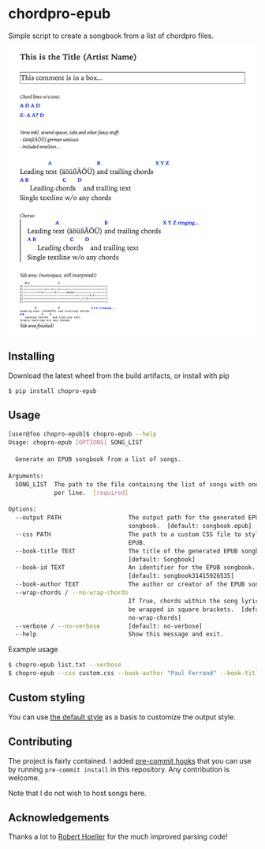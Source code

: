 # chordpro-epub
Simple script to create a songbook from a list of chordpro files.

![Default style output](default_style.png)

## Installing

Download the latest wheel from the build artifacts, or install with pip
```
$ pip install chopro-epub
```

## Usage

```bash
[user@foo chopro-epub]$ chopro-epub --help
Usage: chopro-epub [OPTIONS] SONG_LIST

  Generate an EPUB songbook from a list of songs.

Arguments:
  SONG_LIST  The path to the file containing the list of songs with one song
             per line.  [required]

Options:
  --output PATH                   The output path for the generated EPUB
                                  songbook.  [default: songbook.epub]
  --css PATH                      The path to a custom CSS file to style the
                                  EPUB.
  --book-title TEXT               The title of the generated EPUB songbook.
                                  [default: Songbook]
  --book-id TEXT                  An identifier for the EPUB songbook.
                                  [default: songbook31415926535]
  --book-author TEXT              The author or creator of the EPUB songbook.
  --wrap-chords / --no-wrap-chords
                                  If True, chords within the song lyrics will
                                  be wrapped in square brackets.  [default:
                                  no-wrap-chords]
  --verbose / --no-verbose        [default: no-verbose]
  --help                          Show this message and exit.
```

Example usage
```bash
$ chopro-epub list.txt --verbose
$ chopro-epub --css custom.css --book-author "Paul Ferrand" --book-title "My Songbook" list.txt
```

## Custom styling

You can use [the default style](chopro_epub/chopro-epub.css) as a basis to customize the output style.

## Contributing

The project is fairly contained. I added [pre-commit hooks](https://pre-commit.com/) that you
can use by running `pre-commit install` in this repository. Any contribution is welcome.

Note that I do not wish to host songs here.

## Acknowledgements

Thanks a lot to [Robert Hoeller](https://github.com/rhh) for the much improved parsing code!
